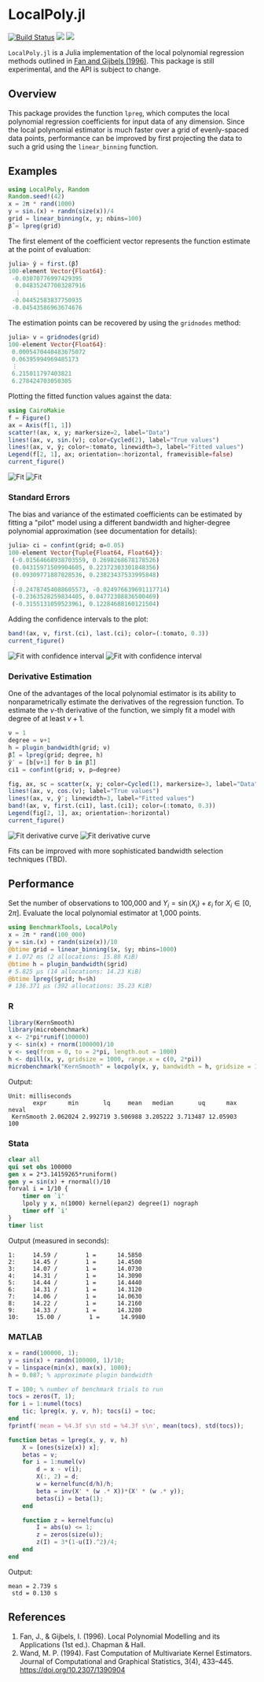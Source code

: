 # LocalPoly.jl

[![Build Status](https://github.com/jbshannon/LocalPoly.jl/workflows/CI/badge.svg)](https://github.com/jbshannon/LocalPoly.jl/actions?query=workflows/CI)
[![](https://img.shields.io/badge/docs-stable-blue.svg)](https://jbshannon.github.io/LocalPoly.jl/stable)
[![](https://img.shields.io/badge/docs-dev-blue.svg)](https://jbshannon.github.io/LocalPoly.jl/dev)

`LocalPoly.jl` is a Julia implementation of the local polynomial regression methods outlined in [Fan and Gijbels (1996)](https://doi.org/10.1201/9780203748725). This package is still experimental, and the API is subject to change.

## Overview

This package provides the function `lpreg`, which computes the local polynomial regression coefficients for input data of any dimension. Since the local polynomial estimator is much faster over a grid of evenly-spaced data points, performance can be improved by first projecting the data to such a grid using the `linear_binning` function.

## Examples

```julia
using LocalPoly, Random
Random.seed!(42)
x = 2π * rand(1000)
y = sin.(x) + randn(size(x))/4
grid = linear_binning(x, y; nbins=100)
β̂ = lpreg(grid)
```

The first element of the coefficient vector represents the function estimate at the point of evaluation:

```julia
julia> ŷ = first.(β̂)
100-element Vector{Float64}:
 -0.03070776997429395
  0.048352477003287916
  ⋮
 -0.04452583837750935
 -0.04543586963674676
```

The estimation points can be recovered by using the `gridnodes` method:

```julia
julia> v = gridnodes(grid)
100-element Vector{Float64}:
 0.0005470440483675072
 0.06395994969485173
 ⋮
 6.215011797403821
 6.278424703050305
```

Plotting the fitted function values against the data:

```julia
using CairoMakie
f = Figure()
ax = Axis(f[1, 1])
scatter!(ax, x, y; markersize=2, label="Data")
lines!(ax, v, sin.(v); color=Cycled(2), label="True values")
lines!(ax, v, ŷ; color=:tomato, linewidth=3, label="Fitted values")
Legend(f[2, 1], ax; orientation=:horizontal, framevisible=false)
current_figure()
```

![Fit](./docs/src/images/readme/light/fit.svg#gh-light-mode-only)
![Fit](./docs/src/images/readme/dark/fit.svg#gh-dark-mode-only)

### Standard Errors

The bias and variance of the estimated coefficients can be estimated by fitting a "pilot" 
model using a different bandwidth and higher-degree polynomial approximation (see
documentation for details):

```julia
julia> ci = confint(grid; α=0.05)
100-element Vector{Tuple{Float64, Float64}}:
 (-0.01564668938703559, 0.2698268678178526)
 (0.04315971509904605, 0.22372303301848356)
 (0.09309771887828536, 0.23823437533995848)
 ⋮
 (-0.24787454088605573, -0.024976639691117714)
 (-0.2363528259834405, 0.04772308836500469)
 (-0.3155131059523961, 0.12284688160121504)
```

Adding the confidence intervals to the plot:

```julia
band!(ax, v, first.(ci), last.(ci); color=(:tomato, 0.3))
current_figure()
```

![Fit with confidence interval](./docs/src/images/readme/light/fit_ci.svg#gh-light-mode-only)
![Fit with confidence interval](./docs/src/images/readme/dark/fit_ci.svg#gh-dark-mode-only)

### Derivative Estimation

One of the advantages of the local polynomial estimator is its ability to nonparametrically estimate the derivatives of the regression function. To estimate the $\nu$-th derivative of the function, we simply fit a model with degree of at least $\nu+1$.

```julia
ν = 1
degree = ν+1
h = plugin_bandwidth(grid; ν)
β̂1 = lpreg(grid; degree, h)
ŷ′ = [b[ν+1] for b in β̂1]
ci1 = confint(grid; ν, p=degree)

fig, ax, sc = scatter(x, y; color=Cycled(1), markersize=3, label="Data")
lines!(ax, v, cos.(v); label="True values")
lines!(ax, v, ŷ′; linewidth=3, label="Fitted values")
band!(ax, v, first.(ci1), last.(ci1); color=(:tomato, 0.3))
Legend(fig[2, 1], ax; orientation=:horizontal)
current_figure()
```

![Fit derivative curve](./docs/src/images/readme/light/fit_derivative.svg#gh-light-mode-only)
![Fit derivative curve](./docs/src/images/readme/dark/fit_derivative.svg#gh-dark-mode-only)

Fits can be improved with more sophisticated bandwidth selection techniques (TBD).

## Performance

Set the number of observations to 100,000 and $Y_i = \sin(X_i) + \varepsilon_i$ for $X_i \in [0, 2\pi]$. Evaluate the local polynomial estimator at 1,000 points.

```julia
using BenchmarkTools, LocalPoly
x = 2π * rand(100_000)
y = sin.(x) + randn(size(x))/10
@btime grid = linear_binning($x, $y; nbins=1000)
# 1.072 ms (2 allocations: 15.88 KiB)
@btime h = plugin_bandwidth($grid)
# 5.825 μs (14 allocations: 14.23 KiB)
@btime lpreg($grid; h=$h)
# 136.371 μs (392 allocations: 35.23 KiB)
```

### R

```R
library(KernSmooth)
library(microbenchmark)
x <- 2*pi*runif(100000)
y <- sin(x) + rnorm(100000)/10
v <- seq(from = 0, to = 2*pi, length.out = 1000)
h <- dpill(x, y, gridsize = 1000, range.x = c(0, 2*pi))
microbenchmark("KernSmooth" = locpoly(x, y, bandwidth = h, gridsize = 1000, range.x = c(0, 2*pi)))
```
Output:
```
Unit: milliseconds
       expr      min       lq     mean   median       uq      max neval
 KernSmooth 2.062024 2.992719 3.506988 3.205222 3.713487 12.05903   100
```

### Stata

```stata
clear all
qui set obs 100000
gen x = 2*3.14159265*runiform()
gen y = sin(x) + rnormal()/10
forval i = 1/10 {
    timer on `i'
    lpoly y x, n(1000) kernel(epan2) degree(1) nograph
    timer off `i'
}
timer list
```

Output (measured in seconds):
```
1:     14.59 /        1 =      14.5850
2:     14.45 /        1 =      14.4500
3:     14.07 /        1 =      14.0730
4:     14.31 /        1 =      14.3090
5:     14.44 /        1 =      14.4440
6:     14.31 /        1 =      14.3120
7:     14.06 /        1 =      14.0630
8:     14.22 /        1 =      14.2160
9:     14.33 /        1 =      14.3280
10:     15.00 /        1 =      14.9980
```

### MATLAB

```matlab
x = rand(100000, 1);
y = sin(x) + randn(100000, 1)/10;
v = linspace(min(x), max(x), 1000);
h = 0.087; % approximate plugin bandwidth

T = 100; % number of benchmark trials to run
tocs = zeros(T, 1);
for i = 1:numel(tocs)
    tic; lpreg(x, y, v, h); tocs(i) = toc;
end
fprintf('mean = %4.3f s\n std = %4.3f s\n', mean(tocs), std(tocs));

function betas = lpreg(x, y, v, h)
    X = [ones(size(x)) x];
    betas = v;
    for i = 1:numel(v)
        d = x - v(i);
        X(:, 2) = d;
        w = kernelfunc(d/h)/h;
        beta = inv(X' * (w .* X))*(X' * (w .* y));
        betas(i) = beta(1);
    end

    function z = kernelfunc(u)
        I = abs(u) <= 1;
        z = zeros(size(u));
        z(I) = 3*(1-u(I).^2)/4;
    end
end
```
Output:
```
mean = 2.739 s
 std = 0.130 s
```

## References

1. Fan, J., & Gijbels, I. (1996). Local Polynomial Modelling and its Applications (1st ed.). Chapman & Hall.
2. Wand, M. P. (1994). Fast Computation of Multivariate Kernel Estimators. Journal of Computational and Graphical Statistics, 3(4), 433–445. https://doi.org/10.2307/1390904
